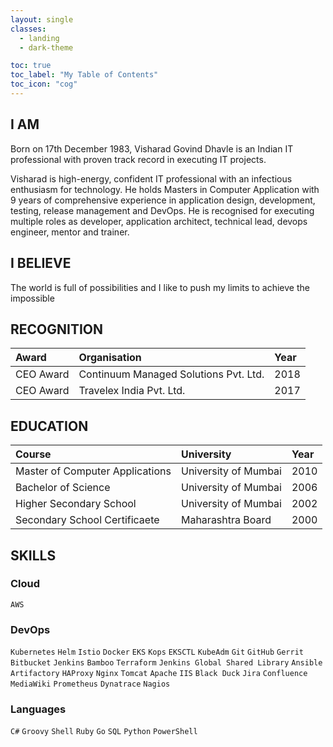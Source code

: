```yaml
---
layout: single
classes:
  - landing
  - dark-theme

toc: true
toc_label: "My Table of Contents"
toc_icon: "cog"
---
```


## I AM

Born on 17th December 1983, Visharad Govind Dhavle is an Indian IT professional with proven track record in executing IT projects.

Visharad is high-energy, confident IT professional with an infectious enthusiasm for technology. He holds Masters in Computer Application with 9 years of comprehensive experience in application design, development, testing, release management and DevOps. He is recognised for executing multiple roles as developer, application architect, technical lead, devops engineer, mentor and trainer.

## I BELIEVE

The world is full of possibilities and I like to push my limits to achieve the impossible

## RECOGNITION

| Award     | Organisation                          | Year |
| :-------- | :------------------------------------ | :--- |
| CEO Award | Continuum Managed Solutions Pvt. Ltd. | 2018 |
| CEO Award | Travelex India Pvt. Ltd.              | 2017 |

## EDUCATION

| Course                          | University           | Year |
| :------------------------------ | :------------------- | :--- |
| Master of Computer Applications | University of Mumbai | 2010 |
| Bachelor of Science             | University of Mumbai | 2006 |
| Higher Secondary School         | University of Mumbai | 2002 |
| Secondary School Certificaete   | Maharashtra Board    | 2000 |

## SKILLS

### Cloud

`AWS`

### DevOps

`Kubernetes` `Helm` `Istio` `Docker` `EKS` `Kops` `EKSCTL` `KubeAdm`
`Git` `GitHub` `Gerrit` `Bitbucket`
`Jenkins` `Bamboo`
`Terraform`  `Jenkins Global Shared Library`
`Ansible`
`Artifactory`
`HAProxy` `Nginx` `Tomcat` `Apache` `IIS`
`Black Duck`
`Jira` `Confluence` `MediaWiki`
`Prometheus` `Dynatrace` `Nagios`

### Languages

`C#` `Groovy` `Shell` `Ruby` `Go` `SQL` `Python` `PowerShell`